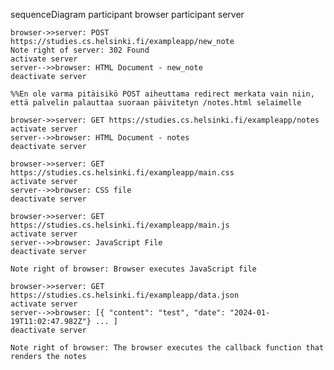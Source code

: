 sequenceDiagram
    participant browser
    participant server
    
    browser->>server: POST https://studies.cs.helsinki.fi/exampleapp/new_note
    Note right of server: 302 Found
    activate server
    server-->>browser: HTML Document - new_note
    deactivate server

    %%En ole varma pitäisikö POST aiheuttama redirect merkata vain niin, että palvelin palauttaa suoraan päivitetyn /notes.html selaimelle
    
    browser->>server: GET https://studies.cs.helsinki.fi/exampleapp/notes
    activate server
    server-->>browser: HTML Document - notes
    deactivate server
    
    browser->>server: GET https://studies.cs.helsinki.fi/exampleapp/main.css
    activate server
    server-->>browser: CSS file
    deactivate server

    browser->>server: GET https://studies.cs.helsinki.fi/exampleapp/main.js
    activate server
    server-->>browser: JavaScript File
    deactivate server
    
    Note right of browser: Browser executes JavaScript file
    
    browser->>server: GET https://studies.cs.helsinki.fi/exampleapp/data.json
    activate server
    server-->>browser: [{ "content": "test", "date": "2024-01-19T11:02:47.982Z"} ... ]
    deactivate server    

    Note right of browser: The browser executes the callback function that renders the notes 